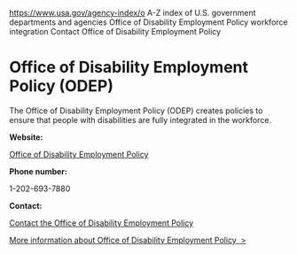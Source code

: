 

https://www.usa.gov/agency-index/o
A-Z index of U.S. government departments and agencies
Office of Disability Employment Policy workforce integration
Contact Office of Disability Employment Policy

# Office of Disability Employment Policy (ODEP)

The Office of Disability Employment Policy (ODEP) creates policies to ensure that people with disabilities are fully integrated in the workforce.

**Website:**

[Office of Disability Employment Policy](https://www.dol.gov/agencies/odep)

**Phone number:**

1-202-693-7880

**Contact:**

[Contact the Office of Disability Employment Policy](https://www.dol.gov/agencies/odep/contact)

[More information about Office of Disability Employment Policy  >](https://www.usa.gov/agencies/office-of-disability-employment-policy)
